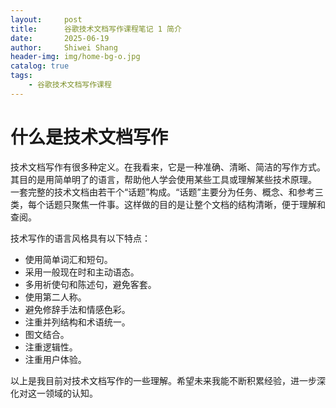 ```yaml
---
layout:     post
title:      谷歌技术文档写作课程笔记 1 简介
date:       2025-06-19
author:     Shiwei Shang
header-img: img/home-bg-o.jpg
catalog: true
tags:
    - 谷歌技术文档写作课程
---
```


# 什么是技术文档写作

技术文档写作有很多种定义。在我看来，它是一种准确、清晰、简洁的写作方式。其目的是用简单明了的语言，帮助他人学会使用某些工具或理解某些技术原理。
一套完整的技术文档由若干个“话题”构成。“话题”主要分为任务、概念、和参考三类，每个话题只聚焦一件事。这样做的目的是让整个文档的结构清晰，便于理解和查阅。

技术写作的语言风格具有以下特点：

- 使用简单词汇和短句。
- 采用一般现在时和主动语态。
- 多用祈使句和陈述句，避免客套。
- 使用第二人称。
- 避免修辞手法和情感色彩。
- 注重并列结构和术语统一。
- 图文结合。
- 注重逻辑性。
- 注重用户体验。

以上是我目前对技术文档写作的一些理解。希望未来我能不断积累经验，进一步深化对这一领域的认知。
